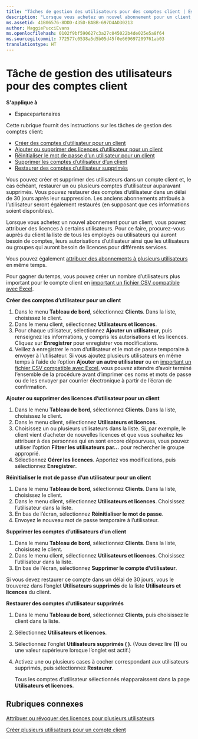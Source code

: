 ```yaml
---
title: "Tâches de gestion des utilisateurs pour des comptes client | Espace partenaires"
description: "Lorsque vous achetez un nouvel abonnement pour un client, vous pouvez attribuer des licences à certains utilisateurs."
ms.assetid: 41B06576-8DDD-435D-BABB-697D4AD30213
author: MaggiePucciEvans
ms.openlocfilehash: 0102f9bf590627c3a27c045022b4de025e5a8f64
ms.sourcegitcommit: 772577c0538a5d5b05d45f0e669697209761ab03
translationtype: HT
---
```

# <a name="user-management-tasks-for-customer-accounts"></a>Tâche de gestion des utilisateurs pour des comptes client

**S'applique à**

-  Espacepartenaires

Cette rubrique fournit des instructions sur les tâches de gestion des comptes client:

-   [Créer des comptes d’utilisateur pour un client](#createuseraccounts)
-   [Ajouter ou supprimer des licences d’utilisateur pour un client](#userlicensing)
-   [Réinitialiser le mot de passe d’un utilisateur pour un client](#resetpassword)
-   [Supprimer les comptes d’utilisateur d’un client](#deleteuseraccounts)
-   [Restaurer des comptes d’utilisateur supprimés](#restoreuseraccounts)

Vous pouvez créer et supprimer des utilisateurs dans un compte client et, le cas échéant, restaurer un ou plusieurs comptes d’utilisateur auparavant supprimés. Vous pouvez restaurer des comptes d’utilisateur dans un délai de 30&nbsp;jours après leur suppression. Les anciens abonnements attribués à l’utilisateur seront également restaurés (en supposant que ces informations soient disponibles).

Lorsque vous achetez un nouvel abonnement pour un client, vous pouvez attribuer des licences à certains utilisateurs. Pour ce faire, procurez-vous auprès du client la liste de tous les employés ou utilisateurs qui auront besoin de comptes, leurs autorisations d’utilisateur ainsi que les utilisateurs ou groupes qui auront besoin de licences pour différents services.

Vous pouvez également [attribuer des abonnements à plusieurs utilisateurs](#pc-cloud-sltn-provider-bulk-license-provisioning-for-multiple-users) en même temps.

Pour gagner du temps, vous pouvez créer un nombre d’utilisateurs plus important pour le compte client en [important un fichier&nbsp;CSV compatible avec Excel](#pc-cloud-sltn-provider-adding-multiple-users-to-a-customer-account).

<a href="" id="createuseraccounts"></a>
**Créer des comptes d’utilisateur pour un client**

1.  Dans le menu **Tableau de bord**, sélectionnez **Clients**. Dans la liste, choisissez le client.
2.  Dans le menu client, sélectionnez **Utilisateurs et licences**.
3.  Pour chaque utilisateur, sélectionnez **Ajouter un utilisateur**, puis renseignez les informations, y compris les autorisations et les licences. Cliquez sur **Enregistrer** pour enregistrer vos modifications.
4.  Veillez à enregistrer le nom d’utilisateur et le mot de passe temporaire à envoyer à l’utilisateur. Si vous ajoutez plusieurs utilisateurs en même temps à l’aide de l’option **Ajouter un autre utilisateur** ou en [important un fichier&nbsp;CSV compatible avec Excel](#pc-cloud-sltn-provider-adding-multiple-users-to-a-customer-account), vous pouvez attendre d’avoir terminé l’ensemble de la procédure avant d’imprimer ces noms et mots de passe ou de les envoyer par courrier électronique à partir de l’écran de confirmation.

<a href="" id="userlicensing"></a>
**Ajouter ou supprimer des licences d’utilisateur pour un client**

1.  Dans le menu **Tableau de bord**, sélectionnez **Clients**. Dans la liste, choisissez le client.
2.  Dans le menu client, sélectionnez **Utilisateurs et licences**.
3.  Choisissez un ou plusieurs utilisateurs dans la liste. Si, par exemple, le client vient d’acheter de nouvelles licences et que vous souhaitez les attribuer à des personnes qui en sont encore dépourvues, vous pouvez utiliser l’option **Filtrer les utilisateurs par...** pour rechercher le groupe approprié.
4.  Sélectionnez **Gérer les licences**. Apportez vos modifications, puis sélectionnez **Enregistrer**.

<a href="" id="resetpassword"></a>
**Réinitialiser le mot de passe d’un utilisateur pour un client**

1.  Dans le menu **Tableau de bord**, sélectionnez **Clients**. Dans la liste, choisissez le client.
2.  Dans le menu client, sélectionnez **Utilisateurs et licences**. Choisissez l’utilisateur dans la liste.
3.  En bas de l’écran, sélectionnez **Réinitialiser le mot de passe**.
4.  Envoyez le nouveau mot de passe temporaire à l’utilisateur.

<a href="" id="deleteuseraccounts"></a>
**Supprimer les comptes d’utilisateurs d’un client**

1.  Dans le menu **Tableau de bord**, sélectionnez **Clients**. Dans la liste, choisissez le client.
2.  Dans le menu client, sélectionnez **Utilisateurs et licences**. Choisissez l’utilisateur dans la liste.
3.  En bas de l’écran, sélectionnez **Supprimer le compte d’utilisateur**.

Si vous devez restaurer ce compte dans un délai de 30&nbsp;jours, vous le trouverez dans l’onglet **Utilisateurs supprimés** de la liste **Utilisateurs et licences** du client.

<a href="" id="restoreuseraccounts"></a>
**Restaurer des comptes d’utilisateur supprimés**

1.  Dans le menu **Tableau de bord**, sélectionnez **Clients**, puis choisissez le client dans la liste.
2.  Sélectionnez **Utilisateurs et licences**.
3.  Sélectionnez l’onglet **Utilisateurs supprimés (&nbsp;)**. (Vous devez lire **(1)** ou une valeur supérieure lorsque l’onglet est actif.)
4.  Activez une ou plusieurs cases à cocher correspondant aux utilisateurs supprimés, puis sélectionnez **Restaurer**.

    Tous les comptes d’utilisateur sélectionnés réapparaissent dans la page **Utilisateurs et licences**.

## <a name="related-topics"></a>Rubriques connexes


[Attribuer ou révoquer des licences pour plusieurs utilisateurs](bulk-license-provisioning-for-multiple-users.md)

[Créer plusieurs utilisateurs pour un compte client](adding-multiple-users-to-a-customer-account.md)

 

 



